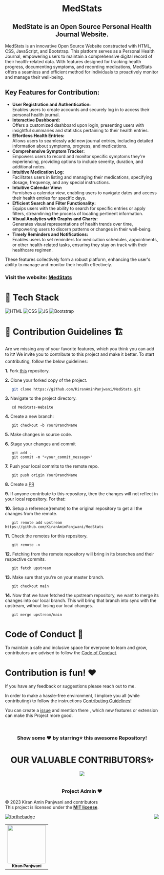 <h1 align="center">MedStats</h1>

<h2 align="center"> MedState is an Open Source Personal Health Journal Website.</h2>

MedStats is an innovative Open Source Website constructed with HTML, CSS, JavaScript, and Bootstrap. This platform serves as a Personal Health
Journal, empowering users to maintain a comprehensive digital record of their health-related data. With features designed for tracking health
progress, documenting symptoms, and recording medications, MedStats offers a seamless and efficient method for individuals to proactively monitor and
manage their well-being.

## Key Features for Contribution:

<ul>
  <li>
    <b>User Registration and Authentication:</b><br>
    Enables users to create accounts and securely log in to access their personal health journal.
  </li>
  <li>
    <b>Interactive Dashboard:</b><br>
    Offers a customized dashboard upon login, presenting users with insightful summaries and statistics pertaining to their health entries.
  </li>
  <li>
    <b>Effortless Health Entries:</b><br>
    Allows users to seamlessly add new journal entries, including detailed information about symptoms, progress, and medications.
  </li>
  <li>
    <b>Comprehensive Symptom Tracker:</b><br>
    Empowers users to record and monitor specific symptoms they're experiencing, providing options to include severity, duration, and additional notes.
  </li>
  <li>
    <b>Intuitive Medication Log:</b><br>
    Facilitates users in listing and managing their medications, specifying dosage, frequency, and any special instructions.
  </li>
  <li>
    <b>Intuitive Calendar View:</b><br>
    Furnishes a calendar view, enabling users to navigate dates and access their health entries for specific days.
  </li>
  <li>
    <b>Efficient Search and Filter Functionality:</b><br>
    Equips users with the ability to search for specific entries or apply filters, streamlining the process of locating pertinent information.
  </li>
  <li>
    <b>Visual Analytics with Graphs and Charts:</b><br>
    Generates visual representations of health trends over time, empowering users to discern patterns or changes in their well-being.
  </li>
  <li>
    <b>Timely Reminders and Notifications:</b><br>
    Enables users to set reminders for medication schedules, appointments, or other health-related tasks, ensuring they stay on track with their healthcare regimen.
  </li>
  
</ul>

These features collectively form a robust platform, enhancing the user's ability to manage and monitor their health effectively.

### Visit the website: [MedStats](https://medstats-health-journal.netlify.app/)

# 📌 Tech Stack

![HTML](https://img.shields.io/badge/html5%20-%23E34F26.svg?&style=for-the-badge&logo=html5&logoColor=white)
![CSS](https://img.shields.io/badge/css3%20-%231572B6.svg?&style=for-the-badge&logo=css3&logoColor=white)
![JS](https://img.shields.io/badge/javascript%20-%23323330.svg?&style=for-the-badge&logo=javascript&logoColor=%23F7DF1E)
<img alt="Bootstrap" src="https://img.shields.io/badge/bootstrap-%23563D7C.svg?style=for-the-badge&logo=bootstrap&logoColor=white"/>

# 📌 Contribution Guidelines 🏗

Are we missing any of your favorite features, which you think you can add to it❓ We invite you to contribute to this project and make it better. To
start contributing, follow the below guidelines:

**1.** Fork [this](https://github.com/KiranAminPanjwani/MedStats) repository.

**2.** Clone your forked copy of the project.

```bash
   git clone https://github.com/KiranAminPanjwani/MedStats.git
```

**3.** Navigate to the project directory.

```
   cd MedStats-Website
```

**4.** Create a new branch:

```
   git checkout -b YourBranchName
```

**5.** Make changes in source code.

**6.** Stage your changes and commit

```
   git add .
   git commit -m "<your_commit_message>"
```

**7.** Push your local commits to the remote repo.

```
   git push origin YourBranchName
```

**8.** Create a [PR](https://help.github.com/en/github/collaborating-with-issues-and-pull-requests/creating-a-pull-request)

**9.** If anyone contribute to this repository, then the changes will not reflect in your local repository. For that:

**10.** Setup a reference(remote) to the original repository to get all the changes from the remote.

```
   git remote add upstream  https://github.com/KiranAminPanjwani/MedStats
```

**11.** Check the remotes for this repository.

```
   git remote -v
```

**12.** Fetching from the remote repository will bring in its branches and their respective commits.

```
   git fetch upstream
```

**13.** Make sure that you're on your master branch.

```
   git checkout main
```

**14.** Now that we have fetched the upstream repository, we want to merge its changes into our local branch. This will bring that branch into sync
with the upstream, without losing our local changes.

```
   git merge upstream/main
```

# Code of Conduct 📜

To maintain a safe and inclusive space for everyone to learn and grow, contributors are advised to follow the [Code of Conduct](./CODE_OF_CONDUCT.md).

# Contribution is fun! ❤️

If you have any feedback or suggestions please reach out to me.

In order to make a hassle-free environment, I implore you all (while contributing) to follow the instructions
[Contributing Guidelines](https://github.com/KiranAminPanjwani/MedStats/blob/main/Contributing_Guidlines.md)!

You can create a <a href="https://github.com/KiranAminPanjwani/MedStats/issues">issue</a> and mention there , which new features or extension can make
this Project more good.

<!-- ------------------------------------------------------------------------------------------------------------------------------------------------------------------ -->
<br>

<div align="center">

### Show some ❤️ by starring⭐ this awesome Repository!

</div>


#

<h1 align=center> OUR VALUABLE CONTRIBUTORS✨ </h1>
<p align="center">
  
	
<a href="https://github.com/KiranAminPanjwani/MedStats/graphs/contributors">
  <img src="https://contrib.rocks/image?repo=KiranAminPanjwani/MedStats" />
</a>
</p>

#

<h3 align=center> Project Admin ❤️ </h3>

© 2023 Kiran Amin Panjwani and contributors\
This project is licensed under the [**MIT license**](https://github.com/KiranAminPanjwani/MedStats/blob/main/LICENSE).

[![forthebadge](https://forthebadge.com/images/badges/built-with-love.svg)](https://forthebadge.com)
<a href="#top"><img src="https://img.shields.io/badge/-Back%20to%20Top-red?style=for-the-badge" align="right"/></a>

<p align="center">
<table align="center">
  <tbody><tr>
     <td align="center"><a href="https://github.com/KiranAminPanjwani"><img alt="" src="https://user-images.githubusercontent.com/90326051/192037521-3d5fa306-f642-4ae1-a53c-2054f40e2975.png" width="125px;"><br><sub><b> Kiran Panjwani </b></sub></a><br></td> </a></td>
</tbody></table>
